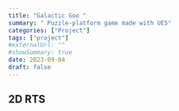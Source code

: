 ```yaml
---
title: "Galactic Goo "
summary: " Puzzle-platform game made with UE5"
categories: ["Project"]
tags: ["project"]
#externalUrl: ""
#showSummary: true
date: 2023-09-04
draft: false
---
```


## 2D RTS